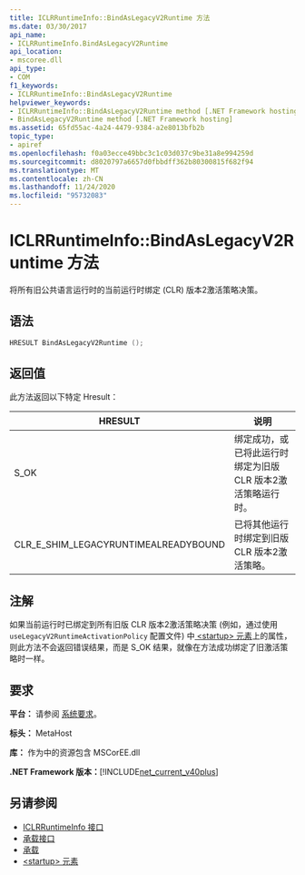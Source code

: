 ```yaml
---
title: ICLRRuntimeInfo::BindAsLegacyV2Runtime 方法
ms.date: 03/30/2017
api_name:
- ICLRRuntimeInfo.BindAsLegacyV2Runtime
api_location:
- mscoree.dll
api_type:
- COM
f1_keywords:
- ICLRRuntimeInfo::BindAsLegacyV2Runtime
helpviewer_keywords:
- ICLRRuntimeInfo::BindAsLegacyV2Runtime method [.NET Framework hosting]
- BindAsLegacyV2Runtime method [.NET Framework hosting]
ms.assetid: 65fd55ac-4a24-4479-9384-a2e8013bfb2b
topic_type:
- apiref
ms.openlocfilehash: f0a03ecce49bbc3c1c03d037c9be31a8e994259d
ms.sourcegitcommit: d8020797a6657d0fbbdff362b80300815f682f94
ms.translationtype: MT
ms.contentlocale: zh-CN
ms.lasthandoff: 11/24/2020
ms.locfileid: "95732083"
---
```

# <a name="iclrruntimeinfobindaslegacyv2runtime-method"></a>ICLRRuntimeInfo::BindAsLegacyV2Runtime 方法

将所有旧公共语言运行时的当前运行时绑定 (CLR) 版本2激活策略决策。  
  
## <a name="syntax"></a>语法  
  
```cpp  
HRESULT BindAsLegacyV2Runtime ();  
```  
  
## <a name="return-value"></a>返回值  

 此方法返回以下特定 Hresult：  
  
|HRESULT|说明|  
|-------------|-----------------|  
|S_OK|绑定成功，或已将此运行时绑定为旧版 CLR 版本2激活策略运行时。|  
|CLR_E_SHIM_LEGACYRUNTIMEALREADYBOUND|已将其他运行时绑定到旧版 CLR 版本2激活策略。|  
  
## <a name="remarks"></a>注解  

 如果当前运行时已绑定到所有旧版 CLR 版本2激活策略决策 (例如，通过使用 `useLegacyV2RuntimeActivationPolicy` 配置文件) 中[ \<startup> 元素](../../configure-apps/file-schema/startup/startup-element.md)上的属性，则此方法不会返回错误结果，而是 S_OK 结果，就像在方法成功绑定了旧激活策略时一样。  
  
## <a name="requirements"></a>要求  

 **平台：** 请参阅 [系统要求](../../get-started/system-requirements.md)。  
  
 **标头：** MetaHost  
  
 **库：** 作为中的资源包含 MSCorEE.dll  
  
 **.NET Framework 版本：**[!INCLUDE[net_current_v40plus](../../../../includes/net-current-v40plus-md.md)]  
  
## <a name="see-also"></a>另请参阅

- [ICLRRuntimeInfo 接口](iclrruntimeinfo-interface.md)
- [承载接口](hosting-interfaces.md)
- [承载](index.md)
- [\<startup> 元素](../../configure-apps/file-schema/startup/startup-element.md)
